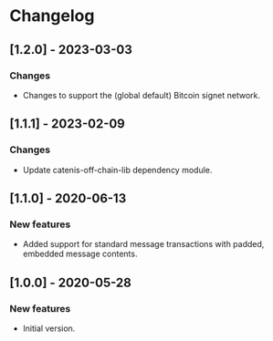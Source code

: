 # Changelog

## [1.2.0] - 2023-03-03

### Changes
- Changes to support the (global default) Bitcoin signet network.

## [1.1.1] - 2023-02-09

### Changes
- Update catenis-off-chain-lib dependency module.

## [1.1.0] - 2020-06-13

### New features
- Added support for standard message transactions with padded, embedded message contents.

## [1.0.0] - 2020-05-28

### New features
- Initial version.
